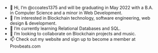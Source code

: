 - 👋 Hi, I’m @ccoates1375 and will be graduating in May 2022 with a B.A. in Computer Science and a minor in Web Development.
- 👀 I’m interested in Blockchain technology, software engineering, web design & development.
- 🌱 I’m currently learning Relational Databases and SQL.
- 💞️ I’m looking to collaborate on Blockchain projects and music.
- 📫 Check out my website and sign up to become a member at Provbeats.com

<!---
ccoates1375/ccoates1375 is a ✨ special ✨ repository because its `README.md` (this file) appears on your GitHub profile.
You can click the Preview link to take a look at your changes.
--->
